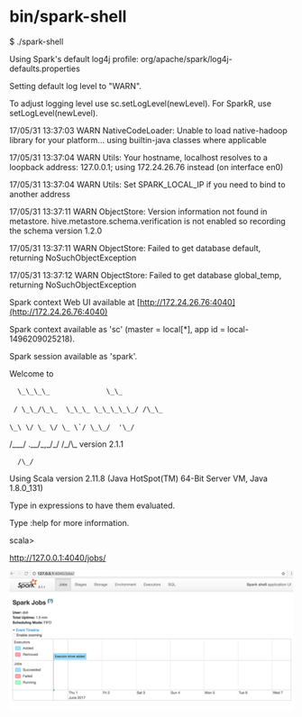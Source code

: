 # bin/spark-shell

$ ./spark-shell

Using Spark's default log4j profile: org/apache/spark/log4j-defaults.properties

Setting default log level to "WARN".

To adjust logging level use sc.setLogLevel\(newLevel\). For SparkR, use setLogLevel\(newLevel\).

17/05/31 13:37:03 WARN NativeCodeLoader: Unable to load native-hadoop library for your platform... using builtin-java classes where applicable

17/05/31 13:37:04 WARN Utils: Your hostname, localhost resolves to a loopback address: 127.0.0.1; using 172.24.26.76 instead \(on interface en0\)

17/05/31 13:37:04 WARN Utils: Set SPARK\_LOCAL\_IP if you need to bind to another address

17/05/31 13:37:11 WARN ObjectStore: Version information not found in metastore. hive.metastore.schema.verification is not enabled so recording the schema version 1.2.0

17/05/31 13:37:11 WARN ObjectStore: Failed to get database default, returning NoSuchObjectException

17/05/31 13:37:12 WARN ObjectStore: Failed to get database global\_temp, returning NoSuchObjectException

Spark context Web UI available at [http://172.24.26.76:4040](http://172.24.26.76:4040)

Spark context available as 'sc' \(master = local\[\*\], app id = local-1496209025218\).

Spark session available as 'spark'.

Welcome to

      \_\_\_\_              \_\_

     / \_\_/\_\_  \_\_\_ \_\_\_\_\_/ /\_\_

    \_\ \/ \_ \/ \_ \`/ \_\_/  '\_/

/\_\_\_/ .\_\_/\_,\_/\_/ /\_/\\_   version 2.1.1

```
  /\_/
```

Using Scala version 2.11.8 \(Java HotSpot\(TM\) 64-Bit Server VM, Java 1.8.0\_131\)

Type in expressions to have them evaluated.

Type :help for more information.

scala&gt;

http://127.0.0.1:4040/jobs/

![](/assets/importsp.png)

